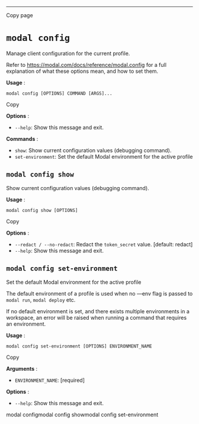 * * *

Copy page

# `modal config`

Manage client configuration for the current profile.

Refer to <https://modal.com/docs/reference/modal.config> for a full
explanation of what these options mean, and how to set them.

**Usage** :

    modal config [OPTIONS] COMMAND [ARGS]...

Copy

**Options** :

  * `--help`: Show this message and exit.

**Commands** :

  * `show`: Show current configuration values (debugging command).
  * `set-environment`: Set the default Modal environment for the active profile

## `modal config show`

Show current configuration values (debugging command).

**Usage** :

    modal config show [OPTIONS]

Copy

**Options** :

  * `--redact / --no-redact`: Redact the `token_secret` value. [default: redact]
  * `--help`: Show this message and exit.

## `modal config set-environment`

Set the default Modal environment for the active profile

The default environment of a profile is used when no —env flag is passed to
`modal run`, `modal deploy` etc.

If no default environment is set, and there exists multiple environments in a
workspace, an error will be raised when running a command that requires an
environment.

**Usage** :

    modal config set-environment [OPTIONS] ENVIRONMENT_NAME

Copy

**Arguments** :

  * `ENVIRONMENT_NAME`: [required]

**Options** :

  * `--help`: Show this message and exit.

modal configmodal config showmodal config set-environment
